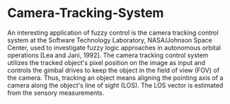 # Camera-Tracking-System
An interesting application of fuzzy control is the camera tracking control system at the Software Technology Laboratory, NASA/Johnson Space Center, used to investigate fuzzy logic approaches in autonomous orbital operations [Lea and Jani, 1992]. The camera tracking control system utilizes the tracked object's pixel position on the image as input and controls the gimbal drives to keep the object in the field of view (FOV) of the camera. Thus, tracking an object means aligning the pointing axis of a camera along the object's line of sight (LOS). The LOS vector is estimated from the sensory measurements.
